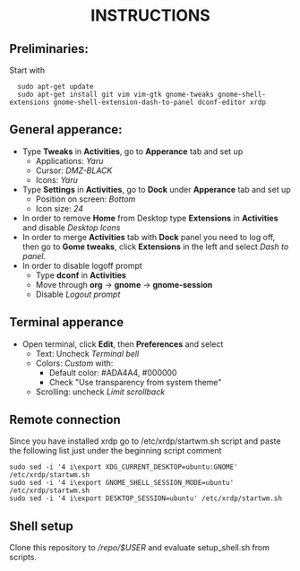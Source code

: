 <div align="center">
      <h1>INSTRUCTIONS</h1>
</div>

## Preliminaries: 
Start with 

      sudo apt-get update
      sudo apt-get install git vim vim-gtk gnome-tweaks gnome-shell-extensions gnome-shell-extension-dash-to-panel dconf-editor xrdp 

## General apperance:
* Type **Tweaks** in **Activities**, go to **Apperance** tab and set up
  * Applications: *Yaru*
  * Cursor: *DMZ-BLACK*
  * Icons: *Yaru*
* Type **Settings** in **Activities**, go to **Dock** under **Apperance** tab and set up
  * Position on screen: *Bottom*
  * Icon size: *24*
* In order to remove **Home** from Desktop type **Extensions** in **Activities** and disable *Desktop Icons*
* In order to merge **Activities** tab with **Dock** panel you need to log off, then go to **Gome tweaks**, click **Extensions** in the left and
  select *Dash to panel*.
* In order to disable logoff prompt
  * Type **dconf** in **Activities**
  * Move through **org** -> **gnome** -> **gnome-session**
  * Disable *Logout prompt*

## Terminal apperance
* Open terminal, click **Edit**, then **Preferences** and select
   * Text: Uncheck *Terminal bell*
   * Colors: *Custom* with:
      * Default color: #ADA4A4, #000000
      * Check "Use transparency from system theme"
   * Scrolling: uncheck *Limit scrollback*
   
## Remote connection
   Since you have installed xrdp go to /etc/xrdp/startwm.sh script and paste the following list just under the beginning
   script comment
   
    sudo sed -i '4 i\export XDG_CURRENT_DESKTOP=ubuntu:GNOME' /etc/xrdp/startwm.sh
    sudo sed -i '4 i\export GNOME_SHELL_SESSION_MODE=ubuntu' /etc/xrdp/startwm.sh
    sudo sed -i '4 i\export DESKTOP_SESSION=ubuntu' /etc/xrdp/startwm.sh

## Shell setup
   Clone this repository to */repo/$USER* and evaluate setup_shell.sh from scripts.
